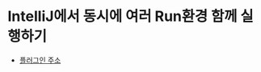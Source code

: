 # IntelliJ에서 동시에 여러 Run환경 함께 실행하기



* [플러그인 주소](https://plugins.jetbrains.com/plugin/7248-multirun)